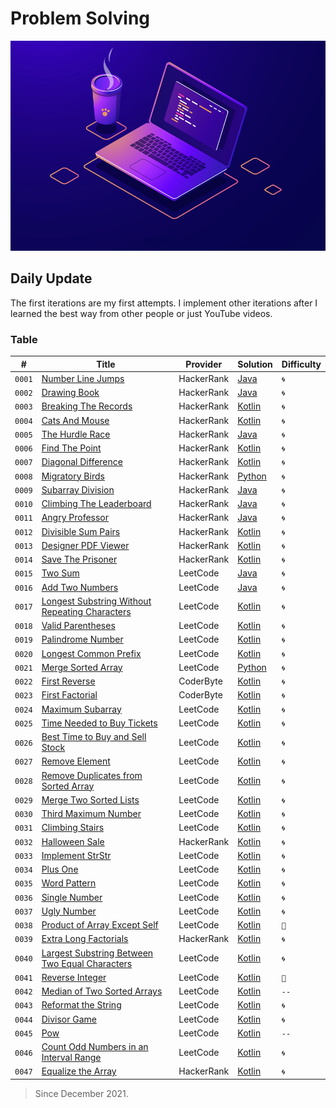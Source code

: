 # Problem Solving

![Header](media/pic01.jpg)

## **Daily Update**

The first iterations are my first attempts. I implement other iterations after I learned the best way from other people or just YouTube videos.

### Table

| #      | Title                                                                                                                           | Provider   | Solution                                                                                                                           | Difficulty |
| ------ | ------------------------------------------------------------------------------------------------------------------------------- | ---------- | ---------------------------------------------------------------------------------------------------------------------------------- | ---------- |
| `0001` | [Number Line Jumps](https://www.hackerrank.com/challenges/kangaroo/problem)                                                     | HackerRank | [Java](https://github.com/MahdiDavoodi/ProblemSolving/blob/main/HackerRank/NumberLineJumps/Solution.java)                          | `🌀`       |
| `0002` | [Drawing Book](https://www.hackerrank.com/challenges/drawing-book/problem)                                                      | HackerRank | [Java](https://github.com/MahdiDavoodi/ProblemSolving/blob/main/HackerRank/DrawingBook/Solution.java)                              | `🌀`       |
| `0003` | [Breaking The Records](https://www.hackerrank.com/challenges/breaking-best-and-worst-records/problem?isFullScreen=true)         | HackerRank | [Kotlin](https://github.com/MahdiDavoodi/ProblemSolving/blob/main/HackerRank/BreakingTheRecords/Solution.kt)                       | `🌀`       |
| `0004` | [Cats And Mouse](https://www.hackerrank.com/challenges/cats-and-a-mouse/problem?isFullScreen=true)                              | HackerRank | [Kotlin](https://github.com/MahdiDavoodi/ProblemSolving/blob/main/HackerRank/CatsAndMouse/Solution.kt)                             | `🌀`       |
| `0005` | [The Hurdle Race](https://www.hackerrank.com/challenges/the-hurdle-race/problem?isFullScreen=true)                              | HackerRank | [Java](https://github.com/MahdiDavoodi/ProblemSolving/blob/main/HackerRank/TheHurdleRace/Solution.java)                            | `🌀`       |
| `0006` | [Find The Point](https://www.hackerrank.com/challenges/find-point/problem?isFullScreen=true)                                    | HackerRank | [Kotlin](https://github.com/MahdiDavoodi/ProblemSolving/blob/main/HackerRank/FindThePoint/Solution.kt)                             | `🌀`       |
| `0007` | [Diagonal Difference](https://www.hackerrank.com/challenges/diagonal-difference/problem)                                        | HackerRank | [Kotlin](https://github.com/MahdiDavoodi/ProblemSolving/blob/main/HackerRank/DiagonalDifference/Solution.kt)                       | `🌀`       |
| `0008` | [Migratory Birds](https://www.hackerrank.com/challenges/migratory-birds/problem?isFullScreen=true)                              | HackerRank | [Python](https://github.com/MahdiDavoodi/ProblemSolving/blob/main/HackerRank/MigratoryBirds/Solution.py)                           | `🌀`       |
| `0009` | [Subarray Division](https://www.hackerrank.com/challenges/the-birthday-bar/problem?isFullScreen=true)                           | HackerRank | [Java](https://github.com/MahdiDavoodi/ProblemSolving/blob/main/HackerRank/SubarrayDivision/Solution.java)                         | `🌀`       |
| `0010` | [Climbing The Leaderboard](https://www.hackerrank.com/challenges/climbing-the-leaderboard/problem?isFullScreen=true)            | HackerRank | [Java](https://github.com/MahdiDavoodi/ProblemSolving/blob/main/HackerRank/ClimbingTheLeaderboard/Solution.java)                   | `🌀`       |
| `0011` | [Angry Professor](https://www.hackerrank.com/challenges/angry-professor/problem?isFullScreen=true)                              | HackerRank | [Java](https://github.com/MahdiDavoodi/ProblemSolving/blob/main/HackerRank/AngryProfessor/Solution.java)                           | `🌀`       |
| `0012` | [Divisible Sum Pairs](https://www.hackerrank.com/challenges/divisible-sum-pairs/problem?isFullScreen=true)                      | HackerRank | [Kotlin](https://github.com/MahdiDavoodi/ProblemSolving/blob/main/HackerRank/DivisibleSumPairs/Solution.kt)                        | `🌀`       |
| `0013` | [Designer PDF Viewer](https://www.hackerrank.com/challenges/designer-pdf-viewer/problem?isFullScreen=true)                      | HackerRank | [Kotlin](https://github.com/MahdiDavoodi/ProblemSolving/blob/main/HackerRank/DesignerPdfViewer/Solution.kt)                        | `🌀`       |
| `0014` | [Save The Prisoner](https://www.hackerrank.com/challenges/save-the-prisoner/problem?isFullScreen=true)                          | HackerRank | [Kotlin](https://github.com/MahdiDavoodi/ProblemSolving/blob/main/HackerRank/SaveThePrisoner/Solution.kt)                          | `🌀`       |
| `0015` | [Two Sum](https://leetcode.com/problems/two-sum/)                                                                               | LeetCode   | [Java](https://github.com/MahdiDavoodi/ProblemSolving/blob/main/LeetCode/TwoSum/Solution.java)                                     | `🌀`       |
| `0016` | [Add Two Numbers](https://leetcode.com/problems/add-two-numbers/)                                                               | LeetCode   | [Java](https://github.com/MahdiDavoodi/ProblemSolving/blob/main/LeetCode/AddTwoNumbers/Solution.java)                              | `🌀`       |
| `0017` | [Longest Substring Without Repeating Characters](https://leetcode.com/problems/longest-substring-without-repeating-characters/) | LeetCode   | [Kotlin](https://github.com/MahdiDavoodi/ProblemSolving/blob/main/LeetCode/LongestSubstringWithoutRepeatingCharacters/Solution.kt) | `🌀`       |
| `0018` | [Valid Parentheses](https://leetcode.com/problems/valid-parentheses/)                                                           | LeetCode   | [Kotlin](https://github.com/MahdiDavoodi/ProblemSolving/blob/main/LeetCode/ValidParentheses/Solution.kt)                           | `🌀`       |
| `0019` | [Palindrome Number](https://leetcode.com/problems/palindrome-number/)                                                           | LeetCode   | [Kotlin](https://github.com/MahdiDavoodi/ProblemSolving/blob/main/LeetCode/PalindromeNumber/Solution.kt)                           | `🌀`       |
| `0020` | [Longest Common Prefix](https://leetcode.com/problems/longest-common-prefix/)                                                   | LeetCode   | [Kotlin](https://github.com/MahdiDavoodi/ProblemSolving/blob/main/LeetCode/LongestCommonPrefix/Solution.kt)                        | `🌀`       |
| `0021` | [Merge Sorted Array](https://leetcode.com/problems/merge-sorted-array/)                                                         | LeetCode   | [Python](https://github.com/MahdiDavoodi/ProblemSolving/blob/main/LeetCode/MergeSortedArray/Solution.py)                           | `🌀`       |
| `0022` | [First Reverse](https://coderbyte.com/information/First%20Reverse)                                                              | CoderByte  | [Kotlin](https://github.com/MahdiDavoodi/ProblemSolving/blob/main/CoderByte/FirstReverse/Solution.kt)                              | `🌀`       |
| `0023` | [First Factorial](https://coderbyte.com/editor/First%20Factorial:Kotlin)                                                        | CoderByte  | [Kotlin](https://github.com/MahdiDavoodi/ProblemSolving/blob/main/CoderByte/FirstFactorial/Solution.kt)                            | `🌀`       |
| `0024` | [Maximum Subarray](https://leetcode.com/problems/maximum-subarray/)                                                             | LeetCode   | [Kotlin](https://github.com/MahdiDavoodi/ProblemSolving/blob/main/LeetCode/MaximumSubarray/Solution.kt)                            | `🌀`       |
| `0025` | [Time Needed to Buy Tickets](https://leetcode.com/problems/time-needed-to-buy-tickets/)                                         | LeetCode   | [Kotlin](https://github.com/MahdiDavoodi/ProblemSolving/blob/main/LeetCode/TimeNeededToBuyTickets/Solution.kt)                     | `🌀`       |
| `0026` | [Best Time to Buy and Sell Stock](https://leetcode.com/problems/best-time-to-buy-and-sell-stock/)                               | LeetCode   | [Kotlin](https://github.com/MahdiDavoodi/ProblemSolving/blob/main/LeetCode/BestTimeToBuyAndSellStock/Solution.kt)                  | `🌀`       |
| `0027` | [Remove Element](https://leetcode.com/problems/remove-element/)                                                                 | LeetCode   | [Kotlin](https://github.com/MahdiDavoodi/ProblemSolving/blob/main/LeetCode/RemoveElement/Solution.kt)                              | `🌀`       |
| `0028` | [Remove Duplicates from Sorted Array](https://leetcode.com/problems/remove-duplicates-from-sorted-array/)                       | LeetCode   | [Kotlin](LeetCode/RemoveDuplicatesFromSortedArray/Iteration2.kt)                                                                   | `🌀`       |
| `0029` | [Merge Two Sorted Lists](https://leetcode.com/problems/merge-two-sorted-lists/)                                                 | LeetCode   | [Kotlin](LeetCode/MergeTwoSortedLists/Iteration1.kt)                                                                               | `🌀`       |
| `0030` | [Third Maximum Number](https://leetcode.com/problems/third-maximum-number/)                                                     | LeetCode   | [Kotlin](LeetCode/ThirdMaximumNumber/Iteration2.kt)                                                                                | `🌀`       |
| `0031` | [Climbing Stairs](https://leetcode.com/problems/climbing-stairs/)                                                               | LeetCode   | [Kotlin](LeetCode/ClimbingStairs/Iteration2.kt)                                                                                    | `🌀`       |
| `0032` | [Halloween Sale](https://www.hackerrank.com/challenges/halloween-sale/problem?isFullScreen=true)                                | HackerRank | [Kotlin](HackerRank/HalloweenSale/Iteration1.kt)                                                                                   | `🌀`       |
| `0033` | [Implement StrStr](https://leetcode.com/problems/implement-strstr/)                                                             | LeetCode   | [Kotlin](LeetCode/ImplementStrStr/Iteration1.kt)                                                                                   | `🌀`       |
| `0034` | [Plus One](https://leetcode.com/problems/plus-one/)                                                                             | LeetCode   | [Kotlin](LeetCode/PlusOne/Iteration1.kt)                                                                                           | `🌀`       |
| `0035` | [Word Pattern](https://leetcode.com/problems/word-pattern/)                                                                     | LeetCode   | [Kotlin](LeetCode/WordPattern/Iteration1.kt)                                                                                       | `🌀`       |
| `0036` | [Single Number](https://leetcode.com/problems/single-number/)                                                                   | LeetCode   | [Kotlin](LeetCode/SingleNumber/Iteration2.kt)                                                                                      | `🌀`       |
| `0037` | [Ugly Number](https://leetcode.com/problems/ugly-number/)                                                                       | LeetCode   | [Kotlin](LeetCode/UglyNumber/Iteration1.kt)                                                                                        | `🌀`       |
| `0038` | [Product of Array Except Self](https://leetcode.com/problems/product-of-array-except-self/)                                     | LeetCode   | [Kotlin](LeetCode/ProductOfArrayExceptSelf/Iteration2.kt)                                                                          | `🎯`       |
| `0039` | [Extra Long Factorials](https://www.hackerrank.com/challenges/extra-long-factorials/problem?isFullScreen=true)                  | HackerRank | [Kotlin](HackerRank/ExtraLongFactorials/Iteration1.kt)                                                                             | `🌀`       |
| `0040` | [Largest Substring Between Two Equal Characters](https://leetcode.com/problems/largest-substring-between-two-equal-characters/) | LeetCode   | [Kotlin](LeetCode/LargestSubstringBetweenTwoEqualCharacters/Iteration1.kt)                                                         | `🌀`       |
| `0041` | [Reverse Integer](https://leetcode.com/problems/reverse-integer/)                                                               | LeetCode   | [Kotlin](LeetCode/ReverseInteger/Iteration2.kt)                                                                                    | `🎯`       |
| `0042` | [Median of Two Sorted Arrays](https://leetcode.com/problems/median-of-two-sorted-arrays/)                                       | LeetCode   | [Kotlin](LeetCode/MedianOfTwoSortedArrays/Iteration1.kt)                                                                           | `--`       |
| `0043` | [Reformat the String](https://leetcode.com/problems/reformat-the-string/)                                                       | LeetCode   | [Kotlin](LeetCode/ReformatTheString/Iteration1.kt)                                                                                 | `🌀`       |
| `0044` | [Divisor Game](https://leetcode.com/problems/divisor-game/)                                                                     | LeetCode   | [Kotlin](LeetCode/DivisorGame/Iteration1.kt)                                                                                       | `🌀`       |
| `0045` | [Pow](https://leetcode.com/problems/powx-n/submissions/)                                                                        | LeetCode   | [Kotlin](LeetCode/Pow/Iteration1.kt)                                                                                               | `--`       |
| `0046` | [Count Odd Numbers in an Interval Range](https://leetcode.com/problems/count-odd-numbers-in-an-interval-range/)                 | LeetCode   | [Kotlin](LeetCode/CountOddNumbersInAnIntervalRange/Iteration1.kt)                                                                  | `🌀`       |
| `0047` | [Equalize the Array](https://www.hackerrank.com/challenges/equality-in-a-array/problem?isFullScreen=false)                      | HackerRank | [Kotlin](HackerRank/EqualizeTheArray/Iteration1.kt)                                                                                | `🌀`       |

> Since December 2021.

